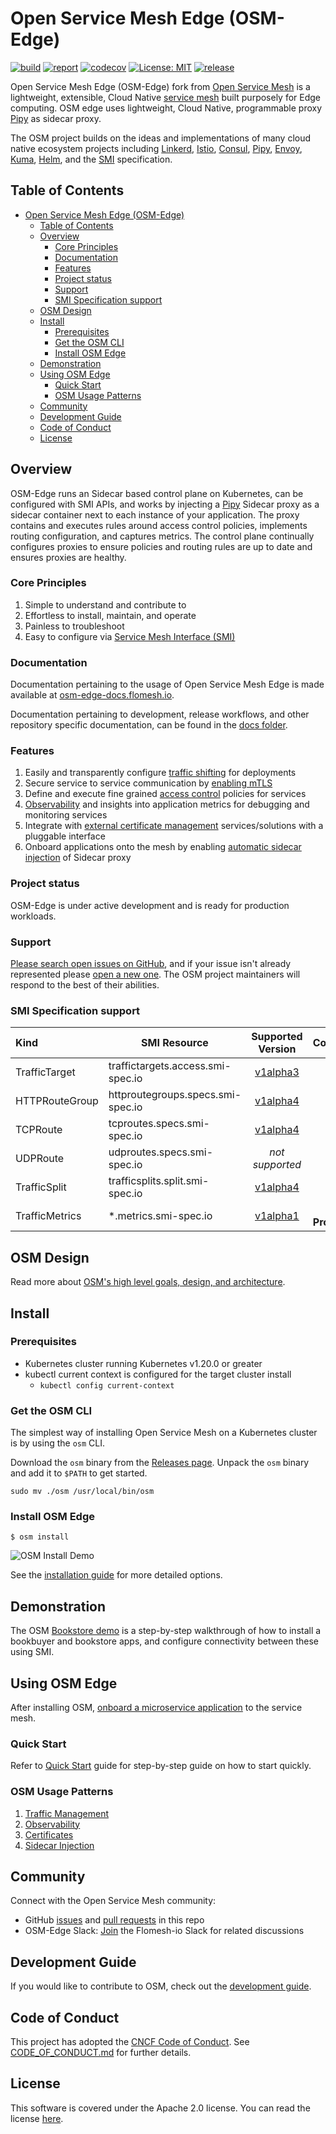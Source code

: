 # Open Service Mesh Edge (OSM-Edge)

[![build](https://github.com/flomesh-io/osm-edge/workflows/Go/badge.svg)](https://github.com/flomesh-io/osm-edge/actions?query=workflow%3AGo)
[![report](https://goreportcard.com/badge/github.com/flomesh-io/osm-edge)](https://goreportcard.com/report/github.com/flomesh-io/osm-edge)
[![codecov](https://codecov.io/gh/flomesh-io/osm-edge/branch/main/graph/badge.svg)](https://codecov.io/gh/flomesh-io/osm-edge)
[![License: MIT](https://img.shields.io/badge/License-MIT-yellow.svg)](https://github.com/flomesh-io/osm-edge/blob/main/LICENSE)
[![release](https://img.shields.io/github/release/flomesh-io/osm-edge/all.svg)](https://github.com/flomesh-io/osm-edge/releases)

Open Service Mesh Edge (OSM-Edge) fork from [Open Service Mesh](https://github.com/openservicemesh/osm) is a lightweight, extensible, Cloud Native [service mesh][1] built purposely for Edge computing. OSM edge uses lightweight, Cloud Native, programmable proxy [Pipy](https://flomesh.io) as sidecar proxy.


The OSM project builds on the ideas and implementations of many cloud native ecosystem projects including [Linkerd](https://github.com/linkerd/linkerd), [Istio](https://github.com/istio/istio), [Consul](https://github.com/hashicorp/consul), [Pipy](https://github.com/flomesh-io/pipy), [Envoy](https://github.com/envoyproxy/envoy), [Kuma](https://github.com/kumahq/kuma), [Helm](https://github.com/helm/helm), and the [SMI](https://github.com/servicemeshinterface/smi-spec) specification.

## Table of Contents
- [Open Service Mesh Edge (OSM-Edge)](#open-service-mesh-edge-osm-edge)
  - [Table of Contents](#table-of-contents)
  - [Overview](#overview)
    - [Core Principles](#core-principles)
    - [Documentation](#documentation)
    - [Features](#features)
    - [Project status](#project-status)
    - [Support](#support)
    - [SMI Specification support](#smi-specification-support)
  - [OSM Design](#osm-design)
  - [Install](#install)
    - [Prerequisites](#prerequisites)
    - [Get the OSM CLI](#get-the-osm-cli)
    - [Install OSM Edge](#install-osm-edge)
  - [Demonstration](#demonstration)
  - [Using OSM Edge](#using-osm-edge)
    - [Quick Start](#quick-start)
    - [OSM Usage Patterns](#osm-usage-patterns)
  - [Community](#community)
  - [Development Guide](#development-guide)
  - [Code of Conduct](#code-of-conduct)
  - [License](#license)


## Overview

OSM-Edge runs an Sidecar based control plane on Kubernetes, can be configured with SMI APIs, and works by injecting a [Pipy](https://flomesh.io) Sidecar proxy as a sidecar container next to each instance of your application. The proxy contains and executes rules around access control policies, implements routing configuration, and captures metrics. The control plane continually configures proxies to ensure policies and routing rules are up to date and ensures proxies are healthy.

### Core Principles
1. Simple to understand and contribute to
1. Effortless to install, maintain, and operate
1. Painless to troubleshoot
1. Easy to configure via [Service Mesh Interface (SMI)][2]

### Documentation
Documentation pertaining to the usage of Open Service Mesh Edge is made available at [osm-edge-docs.flomesh.io](https://osm-edge-docs.flomesh.io/).

Documentation pertaining to development, release workflows, and other repository specific documentation, can be found in the [docs folder](/docs).

### Features

1. Easily and transparently configure [traffic shifting][3] for deployments
1. Secure service to service communication by [enabling mTLS](https://osm-edge-docs.flomesh.io/docs/guides/certificates/)
1. Define and execute fine grained [access control][4] policies for services
1. [Observability](https://osm-edge-docs.flomesh.io/docs/troubleshooting/observability/) and insights into application metrics for debugging and monitoring services
1. Integrate with [external certificate management](https://osm-edge-docs.flomesh.io/docs/guides/certificates/) services/solutions with a pluggable interface
1. Onboard applications onto the mesh by enabling [automatic sidecar injection](https://osm-edge-docs.flomesh.io/docs/guides/app_onboarding/sidecar_injection/) of Sidecar proxy

### Project status

OSM-Edge is under active development and is ready for production workloads.

### Support

[Please search open issues on GitHub](https://github.com/flomesh-io/osm-edge/issues), and if your issue isn't already represented please [open a new one](https://github.com/flomesh-io/osm-edge/issues/new/choose). The OSM project maintainers will respond to the best of their abilities.

### SMI Specification support

|   Kind    | SMI Resource |         Supported Version          |          Comments          |
| :---------------------------- | - | :--------------------------------: |  :--------------------------------: |
| TrafficTarget  | traffictargets.access.smi-spec.io |  [v1alpha3](https://github.com/servicemeshinterface/smi-spec/blob/v0.6.0/apis/traffic-access/v1alpha3/traffic-access.md)  | |
| HTTPRouteGroup | httproutegroups.specs.smi-spec.io | [v1alpha4](https://github.com/servicemeshinterface/smi-spec/blob/v0.6.0/apis/traffic-specs/v1alpha4/traffic-specs.md#httproutegroup) | |
| TCPRoute | tcproutes.specs.smi-spec.io | [v1alpha4](https://github.com/servicemeshinterface/smi-spec/blob/v0.6.0/apis/traffic-specs/v1alpha4/traffic-specs.md#tcproute) | |
| UDPRoute | udproutes.specs.smi-spec.io | _not supported_ | |
| TrafficSplit | trafficsplits.split.smi-spec.io | [v1alpha4](https://github.com/servicemeshinterface/smi-spec/blob/v0.6.0/apis/traffic-split/v1alpha4/traffic-split.md) | |
| TrafficMetrics  | \*.metrics.smi-spec.io | [v1alpha1](https://github.com/servicemeshinterface/smi-spec/blob/v0.6.0/apis/traffic-metrics/v1alpha1/traffic-metrics.md) | 🚧 **In Progress** 🚧 |

## OSM Design

Read more about [OSM's high level goals, design, and architecture](DESIGN.md).

## Install

### Prerequisites
- Kubernetes cluster running Kubernetes v1.20.0 or greater
- kubectl current context is configured for the target cluster install
  - ```kubectl config current-context```

### Get the OSM CLI

The simplest way of installing Open Service Mesh on a Kubernetes cluster is by using the `osm` CLI.

Download the `osm` binary from the [Releases page](https://github.com/flomesh-io/osm-edge/releases). Unpack the `osm` binary and add it to `$PATH` to get started.
```shell
sudo mv ./osm /usr/local/bin/osm
```

### Install OSM Edge
```shell
$ osm install
```
![OSM Install Demo](img/osm-install-demo-v0.9.2.gif "OSM Install Demo")

See the [installation guide](https://osm-edge-docs.flomesh.io/docs/guides/install/) for more detailed options.

## Demonstration

The OSM [Bookstore demo](https://osm-edge-docs.flomesh.io/docs/getting_started/) is a step-by-step walkthrough of how to install a bookbuyer and bookstore apps, and configure connectivity between these using SMI.

## Using OSM Edge

After installing OSM, [onboard a microservice application](https://osm-edge-docs.flomesh.io/docs/guides/app_onboarding/) to the service mesh.

### Quick Start

Refer to [Quick Start](https://osm-edge-docs.flomesh.io/docs/quickstart/) guide for step-by-step guide on how to start quickly.

### OSM Usage Patterns

1. [Traffic Management](https://osm-edge-docs.flomesh.io/docs/guides/traffic_management/)
1. [Observability](https://osm-edge-docs.flomesh.io/docs/troubleshooting/observability/)
1. [Certificates](https://osm-edge-docs.flomesh.io/docs/guides/certificates/)
1. [Sidecar Injection](https://osm-edge-docs.flomesh.io/docs/guides/app_onboarding/sidecar_injection/)


## Community

Connect with the Open Service Mesh community:

- GitHub [issues](https://github.com/flomesh-io/osm-edge/issues) and [pull requests](https://github.com/flomesh-io/osm-edge/pulls) in this repo
- OSM-Edge Slack: <a href="https://join.slack.com/t/flomesh-io/shared_invite/zt-16f4yv2hc-qvEgSrMATKn5LjmDAwzlbw">Join</a> the Flomesh-io Slack for related discussions

## Development Guide

If you would like to contribute to OSM, check out the [development guide](docs/development_guide/README.md).

## Code of Conduct

This project has adopted the [CNCF Code of Conduct](https://github.com/cncf/foundation/blob/master/code-of-conduct.md). See [CODE_OF_CONDUCT.md](CODE_OF_CONDUCT.md) for further details.

## License

This software is covered under the Apache 2.0 license. You can read the license [here](LICENSE).


[1]: https://en.wikipedia.org/wiki/Service_mesh
[2]: https://github.com/servicemeshinterface/smi-spec/blob/master/SPEC_LATEST_STABLE.md
[3]: https://github.com/servicemeshinterface/smi-spec/blob/v0.6.0/apis/traffic-split/v1alpha2/traffic-split.md
[4]: https://github.com/servicemeshinterface/smi-spec/blob/v0.6.0/apis/traffic-access/v1alpha3/traffic-access.md
